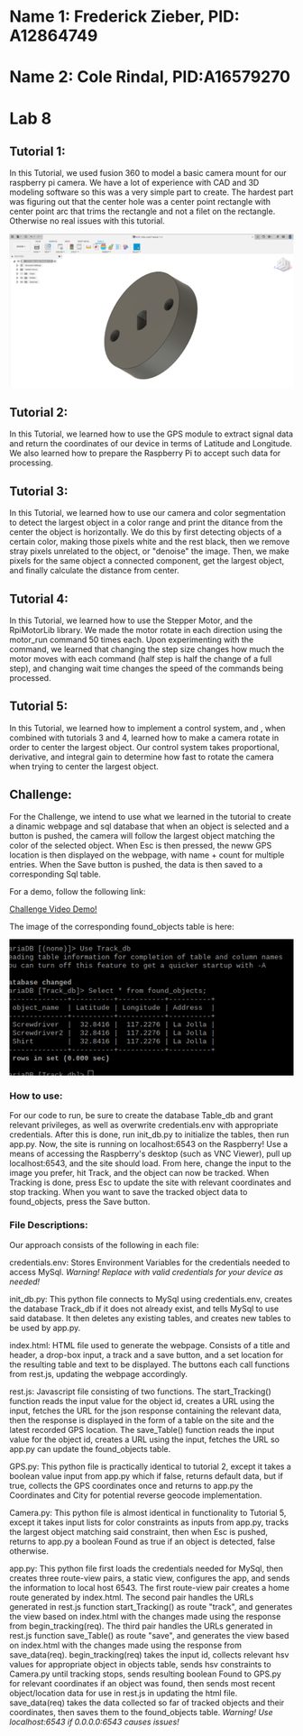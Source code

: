 # Name 1: Frederick Zieber, PID: A12864749
# Name 2: Cole Rindal, PID:A16579270

# Lab 8

## Tutorial 1: 


In this Tutorial, we used fusion 360 to model a basic camera mount for our raspberry pi camera. We have a lot of experience with CAD and 3D modeling software so this was a very simple part to create. The hardest part was figuring out that the center hole was a center point rectangle with center point arc that trims the rectangle and not a filet on the rectangle. Otherwise no real issues with this tutorial.

![Tutorial 1](Images/camera_mount.PNG)


## Tutorial 2: 

In this Tutorial, we learned how to use the GPS module to extract signal data and return the coordinates of our device in terms of Latitude and Longitude. We also learned how to prepare the Raspberry Pi to accept such data for processing.

## Tutorial 3: 

In this Tutorial, we learned how to use our camera and color segmentation to detect the largest object in a color range and print the ditance from the center the object is horizontally. We do this by first detecting objects of a certain color, making those pixels white and the rest black, then we remove stray pixels unrelated to the object, or "denoise" the image. Then, we make pixels for the same object a connected component, get the largest object, and finally calculate the distance from center.


## Tutorial 4: 

In this Tutorial, we learned how to use the Stepper Motor, and the RpiMotorLib library. We made the motor rotate in each direction using the motor_run command 50 times each. Upon experimenting with the command, we learned that changing the step size changes how much the motor moves with each command (half step is half the change of a full step), and changing wait time changes the speed of the commands being processed.

## Tutorial 5: 

In this Tutorial, we learned how to implement a control system, and , when combined with tutorials 3 and 4, learned how to make a camera rotate in order to center the largest object. Our control system takes proportional, derivative, and integral gain to determine how fast to rotate the camera when trying to center the largest object. 

## Challenge:

For the Challenge, we intend to use what we learned in the tutorial to create a dinamic webpage and sql database that when an object is selected and a button is pushed, the camera will follow the largest object matching the color of the selected object. When Esc is then pressed, the neww GPS location is then displayed on the webpage, with name + count for multiple entries. When the Save button is pushed, the data is then saved to a corresponding Sql table.


For a demo, follow the following link:

[Challenge Video Demo!](https://youtu.be/-NdKpmu7b4g)

The image of the corresponding found\_objects table is here:

![found.jpg](./Images/found_objects.png)


### How to use:

For our code to run, be sure to create the database Table\_db and grant relevant privileges, as well as overwrite credentials.env with appropriate credentials. After this is done, run init\_db.py to initialize the tables, then run app.py. Now, the site is running on localhost:6543 on the Raspberry! Use a means of accessing the Raspberry's desktop (such as VNC Viewer), pull up localhost:6543, and the site should load. From here, change the input to the image you prefer, hit Track, and the object can now be tracked. When Tracking is done, press Esc to update the site with relevant coordinates and stop tracking. When you want to save the tracked object data to found_objects, press the Save button.


### File Descriptions:

Our approach consists of the following in each file:


credentials.env: Stores Environment Variables for the credentials needed to access MySql. _Warning! Replace with valid credentials for your device as needed!_


init\_db.py: This python file connects to MySql using credentials.env, creates the database Track\_db if it does not already exist, and tells MySql to use said database. It then deletes any existing tables, and creates new tables to be used by app.py.


index.html: HTML file used to generate the webpage. Consists of a title and header, a drop-box input, a track and a save button, and a set location for the resulting table and text to be displayed. The buttons each call functions from rest.js, updating the webpage accordingly.


rest.js: Javascript file consisting of two functions. The start\_Tracking\(\) function reads the input value for the object id, creates a URL using the input, fetches the URL for the json response containing the relevant data, then the response is displayed in the form of a table on the site and the latest recorded GPS location. The save\_Table\(\) function reads the input value for the object id, creates a URL using the input, fetches the URL so app.py can update the found_objects table.


GPS.py: This python file is practically identical to tutorial 2, except it takes a boolean value input from app.py which if false, returns default data, but if true, collects the GPS coordinates once and returns to app.py the Coordinates and City for potential reverse geocode implementation.


Camera.py: This python file is almost identical in functionality to Tutorial 5, except it takes input lists for color constraints as inputs from app.py, tracks the largest object matching said constraint, then when Esc is pushed, returns to app.py a boolean Found as true if an object is detected, false otherwise.

app.py: This python file first loads the credentials needed for MySql, then creates three route-view pairs, a static view, configures the app, and sends the information to local host 6543. The first route-view pair creates a home route generated by index.html. The second pair handles the URLs generated in rest.js function start\_Tracking\(\)  as route "track", and generates the view based on index.html with the changes made using the response from begin\_tracking\(req\). 
The third pair handles the URLs generated in rest.js function save\_Table\(\)  as route "save", and generates the view based on index.html with the changes made using the response from save\_data\(req\). begin\_tracking\(req\) takes the input id, collects relevant hsv values for appropriate object in objects table, sends hsv constraints to Camera.py until tracking stops, sends resulting boolean Found to GPS.py for relevant coordinates if an object was found, then sends most recent object/location data for use in rest.js in updating the html file. save\_data\(req\) takes the data collected so far of tracked objects and their coordinates, then saves them to the found_objects table. _Warning! Use localhost:6543 if 0.0.0.0:6543 causes issues!_